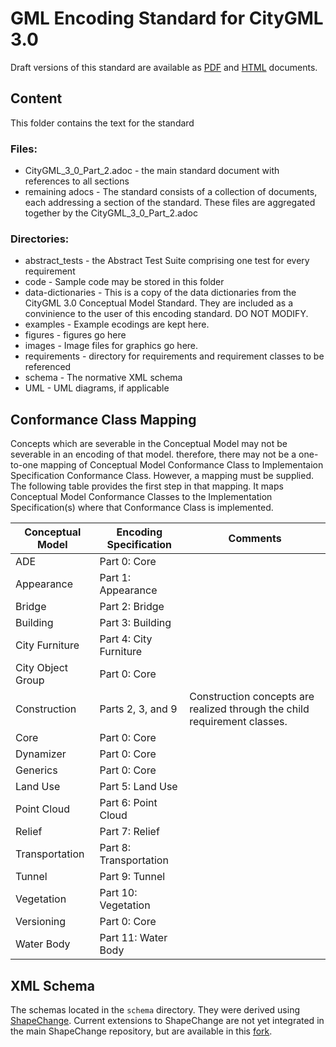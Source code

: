 # GML Encoding Standard for CityGML 3.0

Draft versions of this standard are available as [PDF](https://github.com/opengeospatial/CityGML-3.0Encodings/blob/working/CityGML/21-006.pdf) and [HTML](https://github.com/opengeospatial/CityGML-3.0Encodings/blob/working/CityGML/21-006.html) documents.

## Content

This folder contains the text for the standard

### Files:

* CityGML_3_0_Part_2.adoc - the main standard document with references to all sections
* remaining adocs - The standard consists of a collection of documents, each addressing a section of the standard. These files are aggregated together by the CityGML_3_0_Part_2.adoc

### Directories:

* abstract_tests - the Abstract Test Suite comprising one test for every requirement
* code - Sample code may be stored in this folder
* data-dictionaries - This is a copy of the data dictionaries from the CityGML 3.0 Conceptual Model Standard. They are included as a convinience to the user of this encoding standard. DO NOT MODIFY.
* examples - Example ecodings are kept here.
* figures - figures go here
* images - Image files for graphics go here. 
* requirements - directory for requirements and requirement classes to be referenced 
* schema - The normative XML schema 
* UML - UML diagrams, if applicable
 
## Conformance Class Mapping

Concepts which are severable in the Conceptual Model may not be severable in an encoding of that model. therefore, there may not be a one-to-one mapping of Conceptual Model Conformance Class to Implementaion Specification Conformance Class. However, a mapping must be supplied. The following table provides the first step in that mapping. It maps Conceptual Model Conformance Classes to the Implementation Specification(s) where that Conformance Class is implemented.

|Conceptual Model  |Encoding Specification |Comments 
| -- | -- | -- |
|ADE |Part 0: Core | 
|Appearance |Part 1: Appearance | 
|Bridge |Part 2: Bridge | 
|Building |Part 3: Building | 
|City Furniture |Part 4: City Furniture |
|City Object Group |Part 0: Core |
|Construction |Parts 2, 3, and 9 |Construction concepts are realized through the child requirement classes.  
|Core |Part 0: Core |  
|Dynamizer |Part 0: Core |  
|Generics |Part 0: Core |  
|Land Use |Part 5: Land Use |
|Point Cloud |Part 6: Point Cloud |
|Relief |Part 7: Relief |
|Transportation |Part 8: Transportation | 
|Tunnel |Part 9: Tunnel |
|Vegetation |Part 10: Vegetation |
|Versioning |Part 0: Core |  
|Water Body |Part 11: Water Body | 

## XML Schema

The schemas located in the `schema` directory. They were derived using [ShapeChange](https://github.com/ShapeChange/ShapeChange). Current extensions to ShapeChange are not yet integrated in the main ShapeChange repository, but are available in this [fork](https://github.com/tum-gis/ShapeChange).
